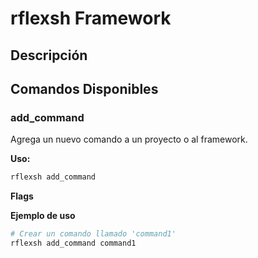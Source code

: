 # rflexsh Framework

## Descripción

## Comandos Disponibles

### add_command
Agrega un nuevo comando a un proyecto o al framework.

**Uso:**
```sh
rflexsh add_command
```

**Flags**

**Ejemplo de uso**
```sh
# Crear un comando llamado 'command1'
rflexsh add_command command1
```